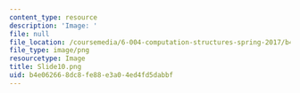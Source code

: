 ```yaml
---
content_type: resource
description: 'Image: '
file: null
file_location: /coursemedia/6-004-computation-structures-spring-2017/b4e062668dc8fe88e3a04ed4fd5dabbf_Slide10.png
file_type: image/png
resourcetype: Image
title: Slide10.png
uid: b4e06266-8dc8-fe88-e3a0-4ed4fd5dabbf
---
```

